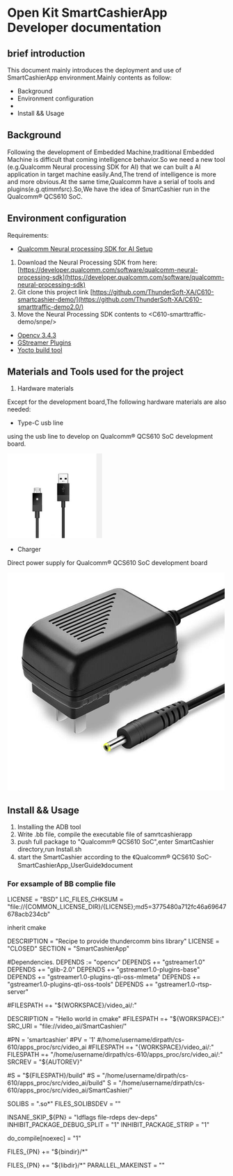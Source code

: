# Open Kit SmartCashierApp Developer documentation

## brief introduction

This document mainly introduces the deployment and use of SmartCashierApp environment.Mainly contents as follow:

* Background
* Environment configuration
*
* Install && Usage

## Background

Following the development of Embedded Machine,traditional Embedded Machine is difficult that coming intelligence behavior.So we need a new tool (e.g.Qualcomm Neural processing SDK for AI) that we can built a AI application in target machine easily.And,The trend of intelligence is more and more obvious.At the same time,Qualcomm have a serial of tools and plugins(e.g.qtimmfsrc).So,We have the idea of SmartCashier run in the Qualcomm® QCS610 SoC.

## Environment configuration

Requirements:

* [Qualcomm Neural processing SDK for AI Setup]("https://developer.qualcomm.com/docs/snpe/setup.html")

1. Download the Neural Processing SDK from here:
   [https://developer.qualcomm.com/software/qualcomm-neural-processing-sdk](https://developer.qualcomm.com/software/qualcomm-neural-processing-sdk)
2. Git clone this project link [https://github.com/ThunderSoft-XA/C610-smartcashier-demo/](https://github.com/ThunderSoft-XA/C610-smarttraffic-demo2.0/)
3. Move the Neural Processing SDK contents to <C610-smarttraffic-demo/snpe/>

* [Opencv 3.4.3](https://docs.opencv.org/3.4.3/d9/df8/tutorial_root.html)
* [GStreamer Plugins]("https://developer.qualcomm.com/qualcomm-robotics-rb5-kit/software-reference-manual/application-semantics/gstreamer-plugins")
* [Yocto build tool]("https://www.yoctoproject.org/")

## Materials and Tools used for the project

1. Hardware materials

Except for the development board,The following hardware materials are also needed:

* Type-C usb line

using the usb line to develop on Qualcomm® QCS610 SoC development board.

![usb line](./res/usb.png )

* Charger

Direct power supply for Qualcomm® QCS610 SoC development board

![charger](./res/charger.jpg )

## Install && Usage

1. Installing the ADB tool
2. Write .bb file, compile the executable file of samrtcashierapp
3. push full package to "Qualcomm® QCS610 SoC",enter SmartCashier directory,run Install.sh
4. start the SmartCashier according to the 《Qualcomm® QCS610 SoC-SmartCashierApp_UserGuide》document

### For exsample of BB complie file

LICENSE = "BSD"
LIC_FILES_CHKSUM = "file://{COMMON_LICENSE_DIR}/{LICENSE};md5=3775480a712fc46a69647678acb234cb"

inherit cmake

DESCRIPTION = "Recipe to provide thundercomm bins library"
LICENSE = "CLOSED"
SECTION = "SmartCashierApp"

#Dependencies.
DEPENDS := "opencv"
DEPENDS += "gstreamer1.0"
DEPENDS += "glib-2.0"
DEPENDS += "gstreamer1.0-plugins-base"
DEPENDS += "gstreamer1.0-plugins-qti-oss-mlmeta"
DEPENDS += "gstreamer1.0-plugins-qti-oss-tools"
DEPENDS += "gstreamer1.0-rtsp-server"

#FILESPATH =+ "${WORKSPACE}/video_ai/:"

DESCRIPTION = "Hello world in cmake"
#FILESPATH =+ "${WORKSPACE}:"
SRC_URI = "file://video_ai/SmartCashier/"

#PN = 'smartcashier'
#PV = '1'
#/home/username/dirpath/cs-610/apps_proc/src/video_ai
#FILESPATH =+ "{WORKSPACE}/video_ai/:"
FILESPATH =+ "/home/username/dirpath/cs-610/apps_proc/src/video_ai/:"
SRCREV = "${AUTOREV}"

#S = "${FILESPATH}/build"
#S = "/home/username/dirpath/cs-610/apps_proc/src/video_ai/build"
S = "/home/username/dirpath/cs-610/apps_proc/src/video_ai/SmartCashier/"

SOLIBS = ".so*"
FILES_SOLIBSDEV = ""

INSANE_SKIP_${PN} = "ldflags file-rdeps dev-deps"
INHIBIT_PACKAGE_DEBUG_SPLIT = "1"
INHIBIT_PACKAGE_STRIP = "1"

do_compile[noexec] = "1"

FILES_{PN} += "${bindir}/*"

FILES_{PN} += "${libdir}/*"
PARALLEL_MAKEINST = ""

